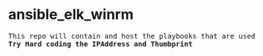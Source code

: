 # ansible_elk_winrm
<pre>This repo will contain and host the playbooks that are used to deploy different components in ELK stack and winrm for Remote powershell
<b>Try Hard coding the IPAddress and Thumbprint </b>
</pre>

